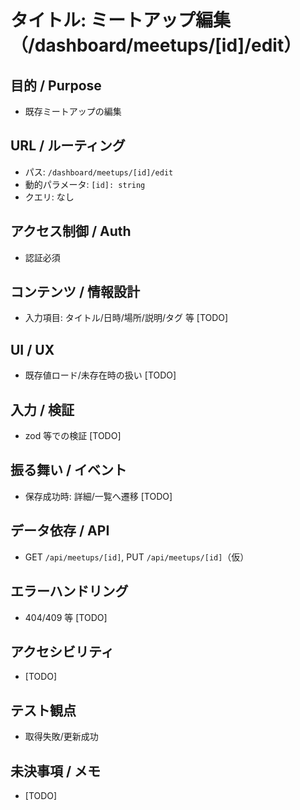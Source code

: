# タイトル: ミートアップ編集（/dashboard/meetups/[id]/edit）

## 目的 / Purpose
- 既存ミートアップの編集

## URL / ルーティング
- パス: `/dashboard/meetups/[id]/edit`
- 動的パラメータ: `[id]: string`
- クエリ: なし

## アクセス制御 / Auth
- 認証必須

## コンテンツ / 情報設計
- 入力項目: タイトル/日時/場所/説明/タグ 等 [TODO]

## UI / UX
- 既存値ロード/未存在時の扱い [TODO]

## 入力 / 検証
- zod 等での検証 [TODO]

## 振る舞い / イベント
- 保存成功時: 詳細/一覧へ遷移 [TODO]

## データ依存 / API
- GET `/api/meetups/[id]`, PUT `/api/meetups/[id]`（仮）

## エラーハンドリング
- 404/409 等 [TODO]

## アクセシビリティ
- [TODO]

## テスト観点
- 取得失敗/更新成功

## 未決事項 / メモ
- [TODO]

